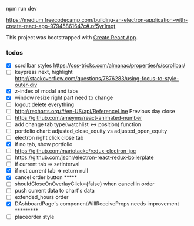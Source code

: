 npm run dev


https://medium.freecodecamp.com/building-an-electron-application-with-create-react-app-97945861647c#.pf5yr1mgt



This project was bootstrapped with [Create React App](https://github.com/facebookincubator/create-react-app).

### todos
- [x] scrollbar styles https://css-tricks.com/almanac/properties/s/scrollbar/
- [ ] keypress next, highlight http://stackoverflow.com/questions/7876283/using-focus-to-style-outer-div
- [x] z-index of modal and tabs
- [x] window resize right part need to change
- [ ] logout delete everything
- [ ] http://recharts.org/#/en-US/api/ReferenceLine Previous day close
- [ ] https://github.com/ameyms/react-animated-number
- [ ] add change tab type(watchlist <-> position) function
- [ ] portfolio chart: adjusted_close_equity vs adjusted_open_equity
- [ ] electron right click close tab
- [x] if no tab, show portfolio
- [ ] https://github.com/mariotacke/redux-electron-ipc
- [ ] https://github.com/jschr/electron-react-redux-boilerplate
- [ ] if current tab => setInterval
- [x] if not current tab => return null
- [x] cancel order button *****
- [ ] shouldCloseOnOverlayClick={false} when cancellin order
- [ ] push current data to chart's data
- [ ] extended_hours order
- [x] DAshboardPage's componentWillReceiveProps needs improvement *********
- [ ] placeorder style
